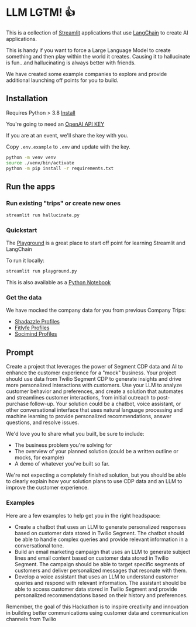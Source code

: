 # LLM LGTM! 👍

This is a collection of [Streamlit](https://streamlit.io) applications that use [LangChain](https://langchain.com/) to create AI applications.

This is handy if you want to force a Large Language Model to create something and then play within the world it creates. Causing it to hallucinate is fun...and hallucinating is always better with friends.

We have created some example companies to explore and provide additional launching off points for you to build.

## Installation

Requires Python > 3.8 [Install](https://python.org)

You're going to need an [OpenAI API KEY](https://platform.openai.com/account/api-keys)

If you are at an event, we'll share the key with you.

Copy `.env.example` to `.env` and update with the key.

```bash
python -m venv venv
source ./venv/bin/activate
python -m pip install -r requirements.txt
```

## Run the apps


### Run existing "trips" or create new ones

```bash
streamlit run hallucinate.py
```

### Quickstart

The [Playground](./playground.py) is a great place to start off point for learning Streamlit and LangChain

To run it locally: 

```bash
streamlit run playground.py
```

This is also available as a [Python Notebook](profile-browser.ipynb)

### Get the data

We have mocked the company data for you from previous Company Trips:

- [Shadazzle Profiles](https://llm-companies.cyclic.app/api/shadazzle/profiles?_limit=10)
- [Fitlyfe Profiles](https://llm-companies.cyclic.app/api/fitlyfe/profiles?_limit=10)
- [Socimind Profiles](https://llm-companies.cyclic.app/api/socimind/profiles?_limit=10)

## Prompt

Create a project that leverages the power of Segment CDP data and AI to enhance the customer experience for a "mock" business. Your project should use data from Twilio Segment CDP to generate insights and drive more personalized interactions with customers. Use your LLM to analyze customer behavior and preferences, and create a solution that automates and streamlines customer interactions, from initial outreach to post-purchase follow-up. Your solution could be a chatbot, voice assistant, or other conversational interface that uses natural language processing and machine learning to provide personalized recommendations, answer questions, and resolve issues.

We'd love you to share what you built, be sure to include:
- The business problem you're solving for
- The overview of your planned solution (could be a written outline or mocks, for example)
- A demo of whatever you've built so far.

We're not expecting a completely finished solution, but you should be able to clearly explain how your solution plans to use CDP data and an LLM to improve the customer experience.

### Examples

Here are a few examples to help get you in the right headspace:

- Create a chatbot that uses an LLM to generate personalized responses based on customer data stored in Twilio Segment. The chatbot should be able to handle complex queries and provide relevant information in a conversational tone.
- Build an email marketing campaign that uses an LLM to generate subject lines and email content based on customer data stored in Twilio Segment. The campaign should be able to target specific segments of customers and deliver personalized messages that resonate with them.
- Develop a voice assistant that uses an LLM to understand customer queries and respond with relevant information. The assistant should be able to access customer data stored in Twilio Segment and provide personalized recommendations based on their history and preferences.

Remember, the goal of this Hackathon is to inspire creativity and innovation in building better communications using customer data and communication channels from Twilio
